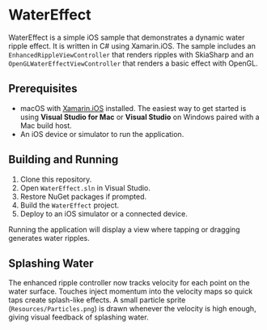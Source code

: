 # WaterEffect

WaterEffect is a simple iOS sample that demonstrates a dynamic water ripple effect. It is written in C# using Xamarin.iOS. The sample includes an `EnhancedRippleViewController` that renders ripples with SkiaSharp and an `OpenGLWaterEffectViewController` that renders a basic effect with OpenGL.

## Prerequisites

- macOS with [Xamarin.iOS](https://learn.microsoft.com/xamarin/ios/) installed. The easiest way to get started is using **Visual Studio for Mac** or **Visual Studio** on Windows paired with a Mac build host.
- An iOS device or simulator to run the application.

## Building and Running

1. Clone this repository.
2. Open `WaterEffect.sln` in Visual Studio.
3. Restore NuGet packages if prompted.
4. Build the `WaterEffect` project.
5. Deploy to an iOS simulator or a connected device.

Running the application will display a view where tapping or dragging generates water ripples.

## Splashing Water

The enhanced ripple controller now tracks velocity for each point on the water surface.
Touches inject momentum into the velocity maps so quick taps create splash-like effects.
A small particle sprite (`Resources/Particles.png`) is drawn whenever the velocity is
high enough, giving visual feedback of splashing water.


